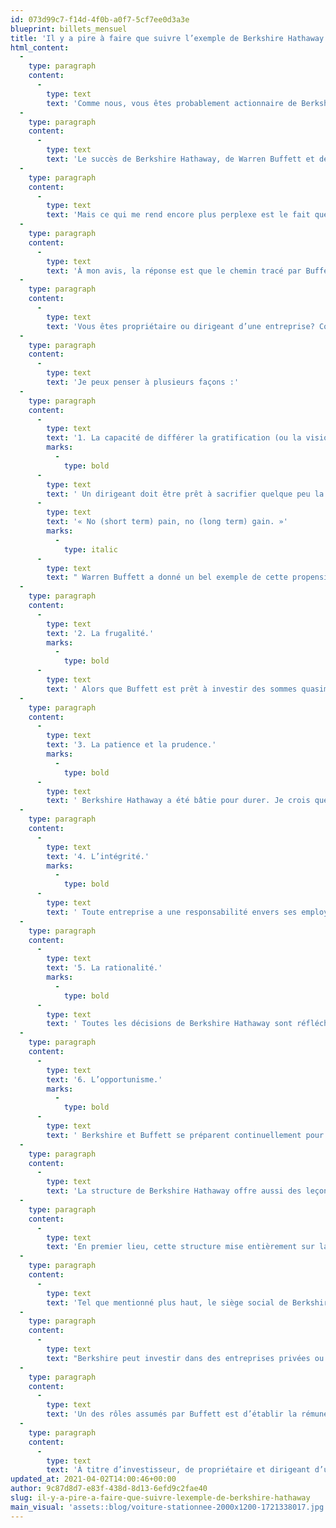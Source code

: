 ```yaml
---
id: 073d99c7-f14d-4f0b-a0f7-5cf7ee0d3a3e
blueprint: billets_mensuel
title: 'Il y a pire à faire que suivre l’exemple de Berkshire Hathaway'
html_content:
  -
    type: paragraph
    content:
      -
        type: text
        text: 'Comme nous, vous êtes probablement actionnaire de Berkshire Hathaway. Au risque de répéter ce que vous savez déjà, Berkshire Hathaway, dont la valeur boursière s’approche aujourd’hui de 600 G$, a été sans contredit un des plus grands succès boursiers du dernier demi-siècle - depuis que Warren Buffett a acheté ses premières actions de la société manufacturière de textile au début de 1962 à 7,50 $. Compte tenu du cours actuel de 391 500 $ l’action (de catégorie A), il s’agit d’un rendement annuel composé de 20,5 % sur une période d’un peu plus de 58 ans, une performance tout simplement exceptionnelle. Le temps et l’énergie qu’on peut investir à étudier les facteurs qui ont fait le succès de Berkshire Hathaway seront sans nul doute bénéfiques.'
  -
    type: paragraph
    content:
      -
        type: text
        text: 'Le succès de Berkshire Hathaway, de Warren Buffett et de tous les actionnaires de la société depuis de nombreuses années est très bien documenté (trop, diront plusieurs). Pourquoi si peu d’investisseurs appliquent-ils les grands principes d’investissement qui ont fait le succès de Buffett, reconnu comme le plus grand investisseur de l’ère moderne?'
  -
    type: paragraph
    content:
      -
        type: text
        text: 'Mais ce qui me rend encore plus perplexe est le fait que si peu d’entreprises aient adopté les principes derrière le succès de Berkshire Hathaway. Alors que la recette du succès de Berkshire a été décortiquée et très largement disséminée par les médias, comment se fait-il que si peu de dirigeants d’entreprises aient fait de la « Buffettologie » leur évangile de gestion?'
  -
    type: paragraph
    content:
      -
        type: text
        text: 'À mon avis, la réponse est que le chemin tracé par Buffett, tout en étant très simple et direct, est en même temps des plus difficiles à suivre sans jamais en dévier. Suivre ce chemin requiert quelques qualités de base malheureusement rares chez les investisseurs et les dirigeants d’entreprises, dont la capacité de différer la gratification (ou la vision à long terme), la frugalité, la patience, la prudence, l’intégrité, la rationalité et l’opportunisme.'
  -
    type: paragraph
    content:
      -
        type: text
        text: 'Vous êtes propriétaire ou dirigeant d’une entreprise? Comment pourriez-vous vous inspirer du succès de Berkshire Hathaway pour mieux gérer votre entreprise?'
  -
    type: paragraph
    content:
      -
        type: text
        text: 'Je peux penser à plusieurs façons :'
  -
    type: paragraph
    content:
      -
        type: text
        text: '1. La capacité de différer la gratification (ou la vision à long terme).'
        marks:
          -
            type: bold
      -
        type: text
        text: ' Un dirigeant doit être prêt à sacrifier quelque peu la rentabilité de son entreprise si c’est dans le but qu’elle en tire un bénéfice à long terme. Pour paraphraser un slogan publicitaire bien connu : '
      -
        type: text
        text: '« No (short term) pain, no (long term) gain. »'
        marks:
          -
            type: italic
      -
        type: text
        text: " Warren Buffett a donné un bel exemple de cette propension à favoriser le long terme, en décrivant les activités de GEICO, une société de Berkshire qui offre de l’assurance automobile directement aux consommateurs, dans le rapport annuel de Berkshire Hathaway de 1999 :\r« En 1995, GEICO a dépensé 33 M$ en publicité et comptait 652 conseillers téléphoniques. L’an dernier [1999], la société a dépensé 242 M$ et le nombre de conseillers a atteint 2 631. Et ce n’est que le début : le rythme augmentera considérablement en 2000. De fait, nous serions heureux d’engager 1 G$ en publicité annuellement si nous étions certains de pouvoir répondre à la forte demande et si nous croyions que le dernier dollar dépensé allait générer de nouvelles primes à un coût attrayant. »"
  -
    type: paragraph
    content:
      -
        type: text
        text: '2. La frugalité.'
        marks:
          -
            type: bold
      -
        type: text
        text: ' Alors que Buffett est prêt à investir des sommes quasiment infinies si les perspectives de rendements futurs sont attrayantes, il est allergique à toute dépense qui n’est pas susceptible d’engendrer un bénéfice économique futur. Au 31 décembre 2019, Berkshire Hathaway comptait seulement 26 employés à son siège social d’Omaha. Comme la société compte au total plus de 360 000 employés, il s’agit d’une personne au siège social pour près de 13 850 employés actifs dans ses diverses entreprises!'
  -
    type: paragraph
    content:
      -
        type: text
        text: '3. La patience et la prudence.'
        marks:
          -
            type: bold
      -
        type: text
        text: ' Berkshire Hathaway a été bâtie pour durer. Je crois que Buffett n’a jamais pris de risque qui aurait pu mettre la société en danger. Toutes ses décisions sont prises avec un horizon à très long terme en tête. Au cours des dernières années, la société est restée assise sur une montagne d’encaisse (elle disposait d’une encaisse de 138,3 G$ US au 31 décembre 2020), alors que cette encaisse n’offrait pratiquement rien en intérêts et que les marchés boursiers continuaient de progresser. Pour plusieurs, la pression aurait été tout simplement trop forte d’abdiquer et de déployer cette encaisse dans les marchés boursiers ou en réalisant une acquisition majeure. Mais même s’il aura bientôt 91 ans, Buffett pense avant tout au futur lointain de Berkshire Hathaway et à tous ses actionnaires qui, dans bien des cas, ont investi une grande partie de leur fortune dans son titre.'
  -
    type: paragraph
    content:
      -
        type: text
        text: '4. L’intégrité.'
        marks:
          -
            type: bold
      -
        type: text
        text: ' Toute entreprise a une responsabilité envers ses employés, ses clients, ses actionnaires, ses fournisseurs et la communauté dans laquelle elle évolue. Elle a la responsabilité d’être rentable car les profits lui permettent d’offrir des possibilités de développement à ses employés, de continuer d’investir dans sa croissance future, d’améliorer son offre à ses clients et de se constituer un trésor de guerre qui lui permettra de traverser les inévitables périodes difficiles. Berkshire Hathaway ne coupe pas les coins lorsque confrontée à des décisions qui pourraient nuire à certaines de ses parties prenantes – elle vise toujours des situations « Win-Win-Win ».'
  -
    type: paragraph
    content:
      -
        type: text
        text: '5. La rationalité.'
        marks:
          -
            type: bold
      -
        type: text
        text: ' Toutes les décisions de Berkshire Hathaway sont réfléchies. Je ne crois pas avoir jamais vu Warren Buffett prendre une décision dictée par les émotions. La société évalue toutes les occasions d’investissement qui se présentent, puis les compare en fonction de leur rendement potentiel à long terme et, plus important encore, de leur risque. Au cours des derniers trimestres, ses plus importants investissements ont été des rachats de ses propres actions (elle en a racheté pour 24,7 G$ en 2020). Vous pouvez être certain que la décision de racheter ses actions a été comparée à de nombreuses autres options. Petite parenthèse : je crois que la décision de Buffett de racheter ses actions en dit beaucoup sur ce qu’il pense des marchés boursiers et de l’évaluation générale des entreprises.'
  -
    type: paragraph
    content:
      -
        type: text
        text: '6. L’opportunisme.'
        marks:
          -
            type: bold
      -
        type: text
        text: ' Berkshire et Buffett se préparent continuellement pour le moment où ils pourront sauter sur des occasions. La société maintient en tout temps un bilan très robuste et une généreuse encaisse qui lui permettraient de déployer quelques dizaines de milliards de dollars pour saisir une occasion d’investissement qui correspond à ses critères de sélection.'
  -
    type: paragraph
    content:
      -
        type: text
        text: 'La structure de Berkshire Hathaway offre aussi des leçons pour les dirigeants d’entreprises.'
  -
    type: paragraph
    content:
      -
        type: text
        text: 'En premier lieu, cette structure mise entièrement sur la décentralisation; les décisions de chacune des entreprises du groupe sont prises par leurs dirigeants, et ce, en toute autonomie. La seule chose que Berkshire exige de ses entreprises est de lui retourner leurs liquidités excédentaires afin qu’elle puisse allouer le capital de la société de la manière la plus efficace et la plus intelligente.'
  -
    type: paragraph
    content:
      -
        type: text
        text: 'Tel que mentionné plus haut, le siège social de Berkshire ne compte que 26 personnes. Buffett considère que la bureaucratie est l’un des plus grands risques qui guettent Berkshire et toute entreprise qui grandit. La majorité des sociétés de Berkshire Hathaway ne préparent ni ne soumettent de budgets annuels. Quant à Buffett, il se met à la disposition de ses dirigeants, mais il ne participe jamais à des meetings. De plus, Berkshire n’embauche pas de consultants pour l’aider à développer sa stratégie ou mettre en place des plans de rémunération pour ses cadres.'
  -
    type: paragraph
    content:
      -
        type: text
        text: "Berkshire peut investir dans des entreprises privées ou publiques. Elle peut aussi acheter des sociétés d’assurance, le fondement même de l’entreprise, ou des entreprises à l’extérieur de l’assurance. À bien y penser, y a-t-il des entreprises ou des investissements que Berkshire ne peut pas faire? Peu d’entreprises bénéficient d’une plus grande liberté.\rEn même temps, on peut être certain que Berkshire et Buffett resteront bien à l’intérieur de leur cercle de compétence. Ils investiront dans des entreprises qu’ils comprennent bien et laisseront le reste des entreprises aux autres."
  -
    type: paragraph
    content:
      -
        type: text
        text: 'Un des rôles assumés par Buffett est d’établir la rémunération des dirigeants de chacune des entreprises de Berkshire. L’objectif de tels plans est d’aligner à la fois les intérêts des dirigeants, des employés et des actionnaires de chaque entreprise. Les dirigeants du groupe peuvent être grassement payés s’ils rencontrent leurs objectifs, mais ils peuvent aussi souffrir si la performance n’est pas au rendez-vous. Un autre point important est que la performance de chacun est mesurée sur une longue période.'
  -
    type: paragraph
    content:
      -
        type: text
        text: 'À titre d’investisseur, de propriétaire et dirigeant d’une entreprise, j’estime que Berkshire Hathaway me montre clairement la voie à suivre.'
updated_at: 2021-04-02T14:00:46+00:00
author: 9c87d8d7-e83f-438d-8d13-6efd9c2fae40
slug: il-y-a-pire-a-faire-que-suivre-lexemple-de-berkshire-hathaway
main_visual: 'assets::blog/voiture-stationnee-2000x1200-1721338017.jpg'
---
```

